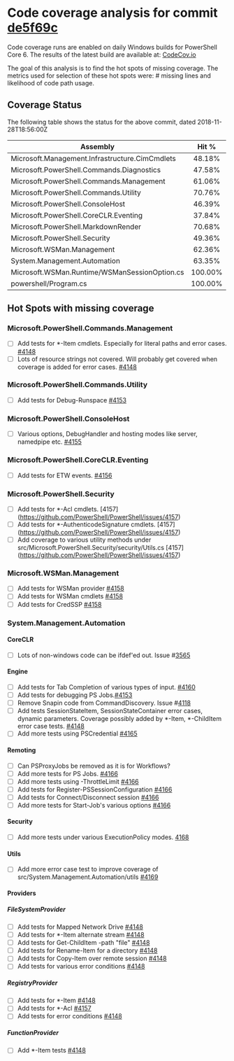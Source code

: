 # Code coverage analysis for commit [de5f69c](https://codecov.io/gh/PowerShell/PowerShell/tree/de5f69cf942a85839c907f11a29cf9c09f9de8b4/src)

Code coverage runs are enabled on daily Windows builds for PowerShell Core 6.
The results of the latest build are available at: [CodeCov.io](https://codecov.io/gh/PowerShell/PowerShell)

The goal of this analysis is to find the hot spots of missing coverage.
The metrics used for selection of these hot spots were: # missing lines and likelihood of code path usage.

## Coverage Status

The following table shows the status for the above commit, dated 2018-11-28T18:56:00Z

| Assembly | Hit % |
| -------- |:-----:|
| Microsoft.Management.Infrastructure.CimCmdlets | 48.18% |
| Microsoft.PowerShell.Commands.Diagnostics | 47.58% |
| Microsoft.PowerShell.Commands.Management | 61.06% |
| Microsoft.PowerShell.Commands.Utility | 70.76% |
| Microsoft.PowerShell.ConsoleHost | 46.39% |
| Microsoft.PowerShell.CoreCLR.Eventing | 37.84% |
| Microsoft.PowerShell.MarkdownRender | 70.68% |
| Microsoft.PowerShell.Security | 49.36% |
| Microsoft.WSMan.Management | 62.36% |
| System.Management.Automation | 63.35% |
| Microsoft.WSMan.Runtime/WSManSessionOption.cs | 100.00% |
| powershell/Program.cs | 100.00% |

## Hot Spots with missing coverage

### Microsoft.PowerShell.Commands.Management

- [ ] Add tests for *-Item cmdlets. Especially for literal paths and error cases. [#4148](https://github.com/PowerShell/PowerShell/issues/4148)
- [ ] Lots of resource strings not covered. Will probably get covered when coverage is added for error cases. [#4148](https://github.com/PowerShell/PowerShell/issues/4148)

### Microsoft.PowerShell.Commands.Utility

- [ ] Add tests for Debug-Runspace [#4153](https://github.com/PowerShell/PowerShell/issues/4153)

### Microsoft.PowerShell.ConsoleHost

- [ ] Various options, DebugHandler and hosting modes like server, namedpipe etc. [#4155](https://github.com/PowerShell/PowerShell/issues/4155)

### Microsoft.PowerShell.CoreCLR.Eventing

- [ ] Add tests for ETW events. [#4156](https://github.com/PowerShell/PowerShell/issues/4156)

### Microsoft.PowerShell.Security

- [ ] Add tests for *-Acl cmdlets. [4157] (https://github.com/PowerShell/PowerShell/issues/4157)
- [ ] Add tests for *-AuthenticodeSignature cmdlets. [4157] (https://github.com/PowerShell/PowerShell/issues/4157)
- [ ] Add coverage to various utility methods under src/Microsoft.PowerShell.Security/security/Utils.cs [4157] (https://github.com/PowerShell/PowerShell/issues/4157)

### Microsoft.WSMan.Management

- [ ] Add tests for WSMan provider [#4158](https://github.com/PowerShell/PowerShell/issues/4158)
- [ ] Add tests for WSMan cmdlets [#4158](https://github.com/PowerShell/PowerShell/issues/4158)
- [ ] Add tests for CredSSP [#4158](https://github.com/PowerShell/PowerShell/issues/4158)

### System.Management.Automation

#### CoreCLR

- [ ] Lots of non-windows code can be ifdef'ed out. Issue #[3565](https://github.com/PowerShell/PowerShell/issues/3565)

#### Engine

- [ ] Add tests for Tab Completion of various types of input. [#4160](https://github.com/PowerShell/PowerShell/issues/4160)
- [ ] Add tests for debugging PS Jobs.[#4153](https://github.com/PowerShell/PowerShell/issues/4153)
- [ ] Remove Snapin code from CommandDiscovery. Issue #[4118](https://github.com/PowerShell/PowerShell/issues/4118)
- [ ] Add tests SessionStateItem, SessionStateContainer error cases, dynamic parameters. Coverage possibly added by *-Item, *-ChildItem error case tests. [#4148](https://github.com/PowerShell/PowerShell/issues/4148)
- [ ] Add more tests using PSCredential [#4165](https://github.com/PowerShell/PowerShell/issues/4165)

#### Remoting

- [ ] Can PSProxyJobs be removed as it is for Workflows?
- [ ] Add more tests for PS Jobs. [#4166](https://github.com/PowerShell/PowerShell/issues/4166)
- [ ] Add more tests using -ThrottleLimit [#4166](https://github.com/PowerShell/PowerShell/issues/4166)
- [ ] Add tests for Register-PSSessionConfiguration [#4166](https://github.com/PowerShell/PowerShell/issues/4166)
- [ ] Add tests for Connect/Disconnect session [#4166](https://github.com/PowerShell/PowerShell/issues/4166)
- [ ] Add more tests for Start-Job's various options [#4166](https://github.com/PowerShell/PowerShell/issues/4166)

#### Security

- [ ] Add more tests under various ExecutionPolicy modes. [4168](https://github.com/PowerShell/PowerShell/issues/4168)

#### Utils

- [ ] Add more error case test to improve coverage of src/System.Management.Automation/utils [#4169](https://github.com/PowerShell/PowerShell/issues/4169)

#### Providers

##### FileSystemProvider

- [ ] Add tests for Mapped Network Drive [#4148](https://github.com/PowerShell/PowerShell/issues/4148)
- [ ] Add tests for *-Item alternate stream [#4148](https://github.com/PowerShell/PowerShell/issues/4148)
- [ ] Add tests for Get-ChildItem -path "file" [#4148](https://github.com/PowerShell/PowerShell/issues/4148)
- [ ] Add tests for Rename-Item for a directory [#4148](https://github.com/PowerShell/PowerShell/issues/4148)
- [ ] Add tests for Copy-Item over remote session [#4148](https://github.com/PowerShell/PowerShell/issues/4148)
- [ ] Add tests for various error conditions [#4148](https://github.com/PowerShell/PowerShell/issues/4148)

##### RegistryProvider

- [ ] Add tests for *-Item [#4148](https://github.com/PowerShell/PowerShell/issues/4148)
- [ ] Add tests for *-Acl [#4157](https://github.com/PowerShell/PowerShell/issues/4157)
- [ ] Add tests for error conditions [#4148](https://github.com/PowerShell/PowerShell/issues/4148)

##### FunctionProvider

- [ ] Add *-Item tests [#4148](https://github.com/PowerShell/PowerShell/issues/4148)
